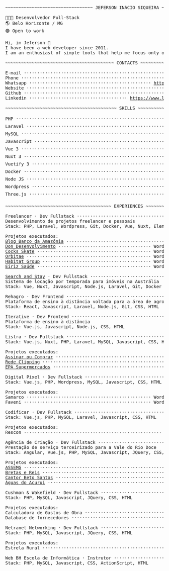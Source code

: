 <!--curriculum:start-->
<pre>
~~~~~~~~~~~~~~~~~~~~~~~~~~~~~~~~~ JEFERSON INÁCIO SIQUEIRA ~~~~~~~~~~~~~~~~~~~~~~~~~~~~~~~~~

👨🏻‍💻 Desenvolvedor Full-Stack
🌎 Belo Horizonte / MG
🟢 Open to work

Hi, im Jeferson 👋
I have been a web developer since 2011.
I am an enthusiast of simple tools that help me focus only on the business rules of the system.

~~~~~~~~~~~~~~~~~~~~~~~~~~~~~~~~~~~~~~~~~ CONTACTS ~~~~~~~~~~~~~~~~~~~~~~~~~~~~~~~~~~~~~~~~~

E-mail ·························································· <a href="mailto:jeferson.i.silva@gmail.com">jeferson.i.silva@gmail.com</a>
Phone ·································································· <a href="tel:+5531995271426">+55 (31) 99527-1426</a>
Whatsapp ·············································· <a href="https://wa.me/message/NG7A2SW25XIEI1">https://wa.me/message/NG7A2SW25XIEI1</a>
Website ······························································ <a href="https://labscript.dev">https://labscript.dev</a>
Github ······················································· <a href="https://github.com/jeff-silva">https://github.com/jeff-silva</a>
Linkedin ····································· <a href="https://www.linkedin.com/in/jeferson-siqueira">https://www.linkedin.com/in/jeferson-siqueira</a>

~~~~~~~~~~~~~~~~~~~~~~~~~~~~~~~~~~~~~~~~~~ SKILLS ~~~~~~~~~~~~~~~~~~~~~~~~~~~~~~~~~~~~~~~~~~

PHP ······································································· 5/5 ⭐⭐⭐⭐⭐
Laravel ··································································· 4/5 ⭐⭐⭐⭐ 
MySQL ····································································· 4/5 ⭐⭐⭐⭐ 
Javascript ································································ 4/5 ⭐⭐⭐⭐ 
Vue 3 ····································································· 5/5 ⭐⭐⭐⭐⭐
Nuxt 3 ···································································· 5/5 ⭐⭐⭐⭐⭐
Vuetify 3 ································································· 5/5 ⭐⭐⭐⭐⭐
Docker ···································································· 3/5 ⭐⭐⭐  
Node JS ··································································· 4/5 ⭐⭐⭐⭐ 
Wordpress ································································· 5/5 ⭐⭐⭐⭐⭐
Three.js ·································································· 4/5 ⭐⭐⭐⭐ 

~~~~~~~~~~~~~~~~~~~~~~~~~~~~~~~~~~~~~~~~ EXPERIENCES ~~~~~~~~~~~~~~~~~~~~~~~~~~~~~~~~~~~~~~~~

Freelancer · Dev Fullstack ··············································· 2010 ~ Atualmente
Desenvolvimento de projetos freelancer e pessoais
Stack: PHP, Laravel, Wordpress, Git, Docker, Vue, Nuxt, Elementor, Bootstrap

Projetos executados:
<a href="https://basablog.com.br" target="_blank">Blog Banco da Amazônia</a> ··························································· Wordpress
<a href="https://dondesenvolvimento.com.br" target="_blank">Don Desenvolvimento</a> ··································· Wordpress, Vue, Elementor, Bootstrap
<a href="https://cocksskate.com.br" target="_blank">Cocks Skate</a> ··········································· Wordpress, Vue, Elementor, Bootstrap
<a href="https://orbitae.com.br" target="_blank">Orbitae</a> ··············································· Wordpress, Vue, Elementor, Bootstrap
<a href="https://habitatgroup.com.br" target="_blank">Habitat Group</a> ········································· Wordpress, Vue, Elementor, Bootstrap
<a href="http://eiriz-saude.unbox.pt/" target="_blank">Eiriz Saúde</a> ··········································· Wordpress, Vue, Elementor, Bootstrap

<a href="https://www.searchandstay.com" target="_blank">Search and Stay</a> · Dev Fullstack ················································ 2022 ~ 2023
Sistema de locação por temporada para imóveis na Austrália
Stack: Vue, Nuxt, Javascript, Node.js, Laravel, Git, Docker

Rehagro · Dev Frontend ························································· 2022 ~ 2022
Plataforma de ensino à distância voltada para a área de agronegócio
Stack: React, Javascript, Laravel, Node.js, Git, CSS, HTML

Iterative · Dev Frontend ······················································· 2022 ~ 2022
Plataforma de ensino à distância
Stack: Vue.js, Javascript, Node.js, CSS, HTML

Listra · Dev Fullstack ························································· 2020 ~ 2022
Stack: Vue.js, Nuxt, PHP, Laravel, MySQL, Javascript, CSS, HTML

Projetos executados:
<a href="https://assinaroucomprar.com.br/" target="_blank">Assinar ou Comprar</a> ················································· Nuxt, Rest API, Laravel
<a href="https://redeclipping.com.br/" target="_blank">Rede Clipping</a> ······································································ Laravel
<a href="https://epa.com.br" target="_blank">EPA Supermercados</a> ································································ Wordpress

Digital Pixel · Dev Fullstack ·················································· 2020 ~ 2020
Stack: Vue.js, PHP, Wordpress, MySQL, Javascript, CSS, HTML

Projetos executados:
Samarco ··············································· Wordpress, Bootstrap, Elementor, Vue
Faveni ················································ Wordpress, Bootstrap, Elementor, Vue

Codificar · Dev Fullstack ······················································ 2017 ~ 2017
Stack: Vue.js, PHP, MySQL, Laravel, Javascript, CSS, HTML

Projetos executados:
Rescon ···················································· Framework desconhecido, PHP, Vue

Agência de Criação · Dev Fullstack ············································· 2015 ~ 2017
Prestação de serviço terceirizado para a Vale do Rio Doce
Stack: Angular, Vue.js, PHP, MySQL, Javascript, JQuery, CSS, HTML

Projetos executados:
<a href="https://web.archive.org/web/20170612004919/http://assemg.org/" target="_blank">ASSEMG</a> ···················································································· 
<a href="http://www.brettasereis.adv.br" target="_blank">Bretas e Reis</a> ············································································· 
<a href="http://betosantos.net" target="_blank">Cantor Beto Santos</a> ········································································ 
<a href="http://aguasdoacurui.com.br/" target="_blank">Águas do Acuruí</a> ··········································································· 

Cushman & Wakefield · Dev Fullstack ············································ 2012 ~ 2013
Stack: PHP, MySQL, Javascript, JQuery, CSS, HTML

Projetos executados:
Calculadora de Gastos de Obra ······································ PHP, MySQL, CSS, JQuery
Database de fornecedores ··········································· PHP, MySQL, CSS, JQuery

Netranet Networking · Dev Fullstack ············································ 2011 ~ 2012
Stack: PHP, MySQL, Javascript, JQuery, CSS, HTML

Projetos executados:
Estrela Rural ······················································ PHP, MySQL, CSS, JQuery

Web BH Escola de Informática · Instrutor ······································· 2010 ~ 2011
Stack: PHP, MySQL, Javascript, CSS, ActionScript, HTML
</pre>
<!--curriculum:final-->


<!-- :house:    Belo Horizonte/MG <br>
:iphone:   <img src="https://img.shields.io/badge/&#x2b;&#x35;&#x35;&#160;&#x28;&#x33;&#x31;&#x29;&#160;&#x39;&#x39;&#x35;&#x32;&#x37;&#x2010;&#x31;&#x34;&#x32;&#x36;-ffffff"><br>
:envelope:  jeferson.i.silva@gmail.com

&#x6a;&#x65;&#x66;&#x65;&#x72;&#x73;&#x6f;&#x6e;&#x2e;&#x69;&#x2e;&#x73;&#x69;&#x6c;&#x76;&#x61;&#x40;&#x67;&#x6d;&#x61;&#x69;&#x6c;&#x2e;&#x63;&#x6f;&#x6d; -->

<!-- #### Hi, im Jeferson 👋
I have been a web developer since 2011.
I am an enthusiast of simple tools that help me focus only on the business rules of the system.

<h3 align="center">Skills</h3>
<p align="center">
    <img height="25px" src="https://img.shields.io/badge/MySQL-004260?style=for-the-badge&logo=mysql&logoColor=white">
    <img height="25px" src="https://img.shields.io/badge/PHP-7377ad?style=for-the-badge&logo=php&logoColor=ffffff">
    <img height="25px" src="https://img.shields.io/badge/Laravel-FF2D20?style=for-the-badge&logo=laravel&logoColor=white">
    <img height="25px" src="https://img.shields.io/badge/CSS-3595cf?style=for-the-badge&logo=css&logoColor=white">
    <img height="25px" src="https://img.shields.io/badge/HTML5-dd4b25"/>
    <img height="25px" src="https://img.shields.io/badge/Javascript-f0d53c"/>
    <br>
    <img height="25px" src="https://img.shields.io/badge/Wordpress-207196?style=for-the-badge&logo=wordpress&logoColor=ffffff">
    <img height="25px" src="https://img.shields.io/badge/Docker-2392e6"/>
    <img height="25px" src="https://img.shields.io/badge/Vue.js-35495E?style=for-the-badge&logo=vue.js&logoColor=4FC08D">
    <img height="25px" src="https://img.shields.io/badge/nuxt.js-00C58E?style=for-the-badge&logo=nuxt.js&logoColor=white">
    <img height="25px" src="https://img.shields.io/badge/Bootstrap-563D7C?style=for-the-badge&logo=bootstrap&logoColor=white">
    <br>
    <img height="25px" src="https://img.shields.io/badge/Unity-100000?style=for-the-badge&logo=unity&logoColor=white">
    <img height="25px" src=" https://img.shields.io/badge/Git-F05032?style=for-the-badge&logo=git&logoColor=white">
    <img height="25px" src="https://img.shields.io/badge/firebase-ffca28?style=for-the-badge&logo=firebase&logoColor=black">
    <img height="25px" src="https://img.shields.io/badge/jQuery-0769AD?style=for-the-badge&logo=jquery&logoColor=white">
    <img height="25px" src="https://img.shields.io/badge/Three.js-eeeeee?style=for-the-badge&logo=three.js&logoColor=000000">
</p>


<h5 align="center">Contact-me</h5>

<p align="center">
    <a href="https://www.linkedin.com/in/jeferson-siqueira/" target="_blank">
        <img src="https://img.shields.io/badge/LinkedIn-0077B5?style=for-the-badge&logo=linkedin&logoColor=white"/>
    </a>
    <a href="https://wa.me/message/NG7A2SW25XIEI1" target="_blank">
        <img src="https://img.shields.io/badge/WhatsApp-25D366?style=for-the-badge&logo=whatsapp&logoColor=white"/>
    </a>
    <a href="mailto:jeferson.i.silva@gmail.com" target="_blank">
        <img src="https://img.shields.io/badge/Gmail-D14836?style=for-the-badge&logo=gmail&logoColor=white"/>
    </a>
    <a href="https://labscript.dev" target="_blank">
        <img src="https://img.shields.io/badge/labscript.dev-100000?style=for-the-badge&logoColor=white"/>
    </a>
</p> -->

<!--START_SECTION:waka-->
<!--END_SECTION:waka-->

<!-- <br><br>
***

<h3 align="center">Stats</h3>

<p align="center">
    <img src="https://wakatime.com/share/@05fd4174-02f8-42e9-9cc9-d57c780c01f7/1921cb4d-198b-43f7-b774-5018b7cf5786.svg" alt="" width="45%">
    <img src="https://wakatime.com/share/@05fd4174-02f8-42e9-9cc9-d57c780c01f7/b5ae9621-2225-4e4e-a2ff-8f8bc941144a.svg" alt="" width="45%">
</p>
<br>

<p align="center">
    <img align="center" src="https://github-readme-stats.vercel.app/api/top-langs?username=jeff-silva&show_icons=true&locale=en&layout=compact&count_private=true" alt="jeff-silva" width="45%" /> &nbsp;
    <img align="center" src="https://github-readme-stats.vercel.app/api?username=jeff-silva&show_icons=true&locale=en&count_private=true" alt="jeff-silva" width="45%" />
    <br><br>
    <img src="https://github-profile-trophy.vercel.app/?username=jeff-silva&margin-w=15&margin-h=15&row=2&column=6" alt="jeff-silva" width="100%" />
    <br><br>
    <img src="https://github-readme-stats.vercel.app/api/wakatime?username=jeffsilva" alt="" height="200px">
</p>

![Snake animation](https://github.com/jeff-silva/jeff-silva/blob/output/github-contribution-grid-snake.svg) -->
